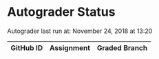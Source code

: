 # Autograder Status
Autograder last run at: November 24, 2018 at 13:20

| GitHub ID | Assignment | Graded Branch |
|-----------|------------|---------------|
